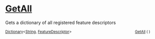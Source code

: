 # [GetAll](./FeatureDescriptor-100663418.md)

Gets a dictionary of all registered feature descriptors

<sub>[Dictionary](https://docs.microsoft.com/en-us/dotnet/api/System.Collections.Generic.Dictionary-2)\<[String](https://docs.microsoft.com/en-us/dotnet/api/System.String), [FeatureDescriptor](./../FeatureDescriptor.md)></sub><img width=200/><sub>[GetAll](./FeatureDescriptor-100663418.md) (  )</sub><br>


